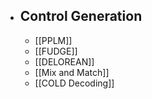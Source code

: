 - ## Control Generation
	- [[PPLM]]
	- [[FUDGE]]
	- [[DELOREAN]]
	- [[Mix and Match]]
	- [[COLD Decoding]]